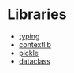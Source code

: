 # Libraries

- [typing](typing/README.md)
- [contextlib](contextlib/README.md)
- [pickle](pickle/README.md)
- [dataclass](dataclass/README.md)
